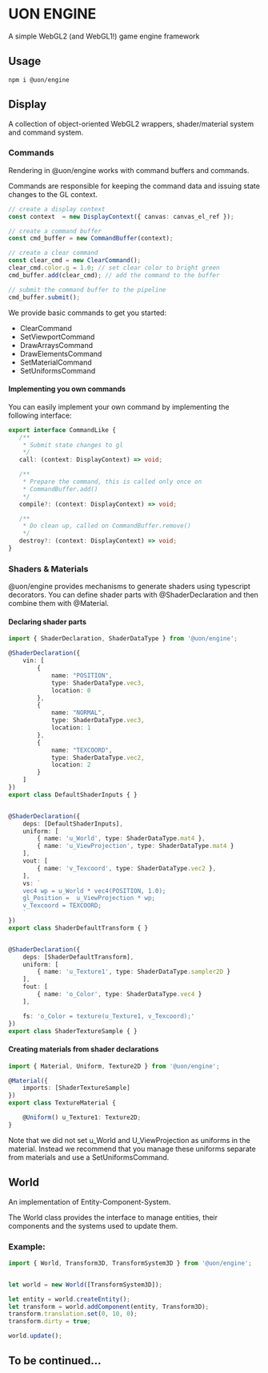 # UON ENGINE
A simple WebGL2 (and WebGL1!) game engine framework


## Usage

```shell
npm i @uon/engine
```


## Display

A collection of object-oriented WebGL2 wrappers, shader/material system and command system.


### Commands

Rendering in @uon/engine works with command buffers and commands.

Commands are responsible for keeping the command data and issuing state changes to the GL context.


```typescript
// create a display context
const context  = new DisplayContext({ canvas: canvas_el_ref });

// create a command buffer
const cmd_buffer = new CommandBuffer(context);

// create a clear command
const clear_cmd = new ClearCommand();
clear_cmd.color.g = 1.0; // set clear color to bright green
cmd_buffer.add(clear_cmd); // add the command to the buffer

// submit the command buffer to the pipeline
cmd_buffer.submit(); 

```

We provide basic commands to get you started:

 - ClearCommand
 - SetViewportCommand
 - DrawArraysCommand
 - DrawElementsCommand
 - SetMaterialCommand
 - SetUniformsCommand

 #### Implementing you own commands

 You can easily implement your own command by implementing the following interface:

 ```typescript
export interface CommandLike {
    /**
     * Submit state changes to gl
     */
    call: (context: DisplayContext) => void;

    /**
     * Prepare the command, this is called only once on
     * CommandBuffer.add()
     */
    compile?: (context: DisplayContext) => void;

    /**
     * Do clean up, called on CommandBuffer.remove()
     */
    destroy?: (context: DisplayContext) => void;
}
 ```


### Shaders & Materials

@uon/engine provides mechanisms to generate shaders using typescript decorators. You can define shader parts with @ShaderDeclaration
and then combine them with @Material.


#### Declaring shader parts

```typescript
import { ShaderDeclaration, ShaderDataType } from '@uon/engine';

@ShaderDeclaration({
    vin: [
        {
            name: "POSITION",
            type: ShaderDataType.vec3,
            location: 0
        },
        {
            name: "NORMAL",
            type: ShaderDataType.vec3,
            location: 1
        },
        {
            name: "TEXCOORD",
            type: ShaderDataType.vec2,
            location: 2
        }
    ]
})
export class DefaultShaderInputs { }


@ShaderDeclaration({
    deps: [DefaultShaderInputs],
    uniform: [
        { name: 'u_World', type: ShaderDataType.mat4 },
        { name: 'u_ViewProjection', type: ShaderDataType.mat4 }
    ],
    vout: [
        { name: 'v_Texcoord', type: ShaderDataType.vec2 },
    ],
    vs: `
    vec4 wp = u_World * vec4(POSITION, 1.0);
    gl_Position =  u_ViewProjection * wp;
    v_Texcoord = TEXCOORD;
    `
})
export class ShaderDefaultTransform { }


@ShaderDeclaration({
    deps: [ShaderDefaultTransform],
    uniform: [
        { name: 'u_Texture1', type: ShaderDataType.sampler2D }
    ],
    fout: [
        { name: 'o_Color', type: ShaderDataType.vec4 }
    ],

    fs: 'o_Color = texture(u_Texture1, v_Texcoord);'
})
export class ShaderTextureSample { }

```


#### Creating materials from shader declarations

```typescript
import { Material, Uniform, Texture2D } from '@uon/engine';

@Material({
    imports: [ShaderTextureSample]
})
export class TextureMaterial {

    @Uniform() u_Texture1: Texture2D;
}
```

Note that we did not set u_World and U_ViewProjection as uniforms in the material. Instead we recommend that you manage these uniforms separate from materials and use a SetUniformsCommand.





## World 

An implementation of Entity-Component-System.

The World class provides the interface to manage entities, their components and the systems used to update them.

### Example:
```typescript
import { World, Transform3D, TransformSystem3D } from '@uon/engine';


let world = new World([TransformSystem3D]);

let entity = world.createEntity();
let transform = world.addComponent(entity, Transform3D);
transform.translation.set(0, 10, 0);
transform.dirty = true;

world.update();

```



## To be continued...
